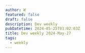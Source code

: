 ```yaml
---
author: W
featured: false
draft: false
description: Dev weekly
pubDatetime: 2024-05-25T01:02:03Z
title: Dev weekly 2024-May-27
tags:
  - weekly
---
```


[]()

[]()

[]()

[]()

[]()

[]()

[]()
